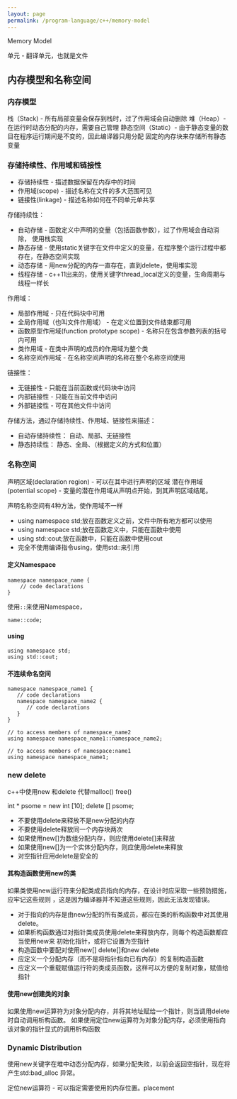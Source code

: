 ```yaml
---
layout: page
permalink: /program-language/c++/memory-model
---
```


Memory Model

单元 - 翻译单元，也就是文件

## 内存模型和名称空间

### 内存模型

栈（Stack) - 所有局部变量会保存到栈时，过了作用域会自动删除
堆（Heap）- 在运行时动态分配的内存，需要自己管理
静态空间（Static）- 由于静态变量的数目在程序运行期间是不变的，因此编译器只用分配
    固定的内存块来存储所有静态变量

### 存储持续性、作用域和链接性
* 存储持续性 - 描述数据保留在内存中的时间
* 作用域(scope) - 描述名称在文件的多大范围可见
* 链接性(linkage) - 描述名称如何在不同单元单共享

存储持续性：
* 自动存储 - 函数定义中声明的变量（包括函数参数），过了作用域会自动消除， 使用栈实现
* 静态存储 - 使用static关键字在文件中定义的变量，在程序整个运行过程中都存在，在静态空间实现
* 动态存储 - 用new分配的内存一直存在，直到delete，使用堆实现
* 线程存储 - c++11出来的，使用关键字thread_local定义的变量，生命周期与线程一样长

作用域：
* 局部作用域 - 只在代码块中可用
* 全局作用域（也叫文件作用域） - 在定义位置到文件结束都可用
* 函数原型作用域(function prototype scope) - 名称只在包含参数列表的括号内可用
* 类作用域 - 在类中声明的成员的作用域为整个类
* 名称空间作用域 - 在名称空间声明的名称在整个名称空间使用

链接性：
* 无链接性 - 只能在当前函数或代码块中访问
* 内部链接性 - 只能在当前文件中访问
* 外部链接性 - 可在其他文件中访问

存储方法，通过存储持续性、作用域、链接性来描述：
* 自动存储持续性： 自动、局部、无链接性
* 静态持续性： 静态、全局、（根据定义的方式和位置）

### 名称空间
声明区域(declaration region) - 可以在其中进行声明的区域
潜在作用域(potential scope) - 变量的潜在作用域从声明点开始，到其声明区域结尾。

声明名称空间有4种方法，使作用域不一样
* using namespace std;放在函数定义之前，文件中所有地方都可以使用
* using namespace std;放在函数定义中，只能在函数中使用
* using std::cout;放在函数中，只能在函数中使用cout
* 完全不使用编译指令using，使用std::来引用

#### 定义Namespace

	namespace namespace_name {
		// code declarations
	}

使用`::`来使用Namespace，

	name::code;

#### using

	using namespace std;
	using std::cout;

#### 不连续命名空间

	namespace namespace_name1 {
	   // code declarations
	   namespace namespace_name2 {
	      // code declarations
	   }
	}

	// to access members of namespace_name2
	using namespace namespace_name1::namespace_name2;
	
	// to access members of namespace:name1
	using namespace namespace_name1;

### new delete
c++中使用new 和delete 代替malloc() free()

int * psome = new int [10];
delete [] psome;

* 不要使用delete来释放不是new分配的内存
* 不要使用delete释放同一个内存块两次
* 如果使用new[]为数组分配内存，则应使用delete[]来释放
* 如果使用new[]为一个实体分配内存，则应使用delete来释放
* 对空指针应用delete是安全的

#### 其构造函数使用new的类
如果类使用new运行符来分配类成员指向的内存，在设计时应采取一些预防措施，应牢记这些规则
，这是因为编译器并不知道这些规则，因此无法发现错误。

* 对于指向的内存是由new分配的所有类成员，都应在类的析构函数中对其使用delete。
* 如果析构函数通过对指针类成员使用delete来释放内存，则每个构造函数都应当使用new来
    初始化指针，或将它设置为空指针
* 构造函数中要配对使用new[] delete[]和new delete
* 应定义一个分配内存（而不是将指针指向已有内存）的复制构造函数
* 应定义一个重载赋值运行符的类成员函数，这样可以方便的复制对象，赋值给指针

#### 使用new创建类的对象
如果使用new运算符为对象分配内存，并将其地址赋给一个指针，则当调用delete时自动调用析构函数。
如果使用定位new运算符为对象分配内存，必须使用指向该对象的指针显式的调用析构函数

### Dynamic Distribution
使用new关键字在堆中动态分配内存，如果分配失败，以前会返回空指针，现在将产生std:bad_alloc
异常。

定位new运算符 - 可以指定需要使用的内存位置。placement
